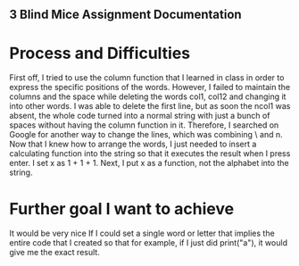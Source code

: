 ## 3 Blind Mice Assignment Documentation
# Process and Difficulties
First off, I tried to use the column function that I learned in class in order to express the specific positions of the words.
However, I failed to maintain the columns and the space while deleting the words col1, col12 and changing it into other words.
I was able to delete the first line, but as soon the ncol1 was absent, the whole code turned into a normal string with just a bunch of spaces without having the column function in it.
Therefore, I searched on Google for another way to change the lines, which was combining \ and n.
Now that I knew how to arrange the words, I just needed to insert a calculating function into the string so that it executes the result when I press enter.
I set x as 1 + 1 + 1.
Next, I put x as a function, not the alphabet into the string.
# Further goal I want to achieve
It would be very nice If I could set a single word or letter that implies the entire code that I created so that for example, if I just did print("a"), it would give me the exact result.

